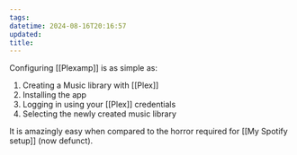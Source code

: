 ```yaml
---
tags: 
datetime: 2024-08-16T20:16:57
updated: 
title: 
---
```

Configuring [[Plexamp]] is as simple as:

1. Creating a Music library with [[Plex]]
2. Installing the app
3. Logging in using your [[Plex]] credentials
4. Selecting the newly created music library

It is amazingly easy when compared to the horror required for [[My Spotify setup]] (now defunct).